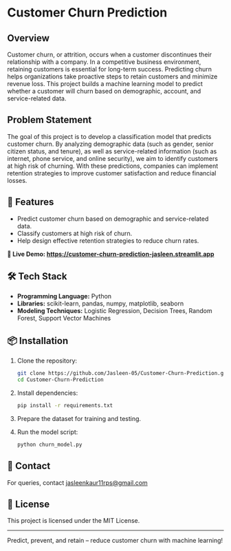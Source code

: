 # Customer Churn Prediction

## Overview

Customer churn, or attrition, occurs when a customer discontinues their relationship with a company. In a competitive business environment, retaining customers is essential for long-term success. Predicting churn helps organizations take proactive steps to retain customers and minimize revenue loss. This project builds a machine learning model to predict whether a customer will churn based on demographic, account, and service-related data.

## Problem Statement

The goal of this project is to develop a classification model that predicts customer churn. By analyzing demographic data (such as gender, senior citizen status, and tenure), as well as service-related information (such as internet, phone service, and online security), we aim to identify customers at high risk of churning. With these predictions, companies can implement retention strategies to improve customer satisfaction and reduce financial losses.

## 🚀 Features

* Predict customer churn based on demographic and service-related data.
* Classify customers at high risk of churn.
* Help design effective retention strategies to reduce churn rates.


**💬 Live Demo: https://customer-churn-prediction-jasleen.streamlit.app**

## 🛠️ Tech Stack

* **Programming Language:** Python
* **Libraries:** scikit-learn, pandas, numpy, matplotlib, seaborn
* **Modeling Techniques:** Logistic Regression, Decision Trees, Random Forest, Support Vector Machines

## 📦 Installation

1. Clone the repository:

   ```bash
   git clone https://github.com/Jasleen-05/Customer-Churn-Prediction.git
   cd Customer-Churn-Prediction
   ```

2. Install dependencies:

   ```bash
   pip install -r requirements.txt
   ```

3. Prepare the dataset for training and testing.

4. Run the model script:

   ```bash
   python churn_model.py
   ```

## 📧 Contact

For queries, contact jasleenkaur11rps@gmail.com

## 📜 License

This project is licensed under the MIT License.

---

Predict, prevent, and retain – reduce customer churn with machine learning!
